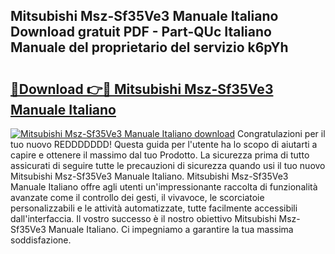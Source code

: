 ## Mitsubishi Msz-Sf35Ve3 Manuale Italiano Download gratuit PDF - Part-QUc Italiano Manuale del proprietario del servizio k6pYh

# <h2><a href="http://dfb0hi.blite.top/?on=Mitsubishi+Msz-Sf35Ve3+Manuale+Italiano">🔗Download 👉🔴 Mitsubishi Msz-Sf35Ve3 Manuale Italiano</a></h2>

[![Mitsubishi Msz-Sf35Ve3 Manuale Italiano download](https://i.imgur.com/lujVjoI.png)](http://dfb0hi.blite.top/?on=Mitsubishi+Msz-Sf35Ve3+Manuale+Italiano)
Congratulazioni per il tuo nuovo REDDDDDDD! Questa guida per l'utente ha lo scopo di aiutarti a capire e ottenere il massimo dal tuo Prodotto. La sicurezza prima di tutto assicurati di seguire tutte le precauzioni di sicurezza quando usi il tuo nuovo Mitsubishi Msz-Sf35Ve3 Manuale Italiano. Mitsubishi Msz-Sf35Ve3 Manuale Italiano offre agli utenti un'impressionante raccolta di funzionalità avanzate come il controllo dei gesti, il vivavoce, le scorciatoie personalizzabili e le attività automatizzate, tutte facilmente accessibili dall'interfaccia. Il vostro successo è il nostro obiettivo Mitsubishi Msz-Sf35Ve3 Manuale Italiano. Ci impegniamo a garantire la tua massima soddisfazione.
